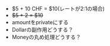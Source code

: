 - $5 + 10 CHF = $10(レートが2:1の場合)
- ~~$5 * 2 = $10~~
- amountをprivateにする
- Dollarの副作用どうする？
- Moneyの丸め処理どうする？